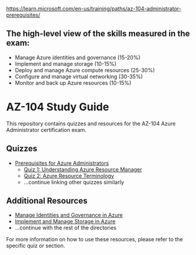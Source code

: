 https://learn.microsoft.com/en-us/training/paths/az-104-administrator-prerequisites/

## The high-level view of the skills measured in the exam:

- Manage Azure identities and governance (15-20%)
- Implement and manage storage (10-15%)
- Deploy and manage Azure compute resources (25-30%)
- Configure and manage virtual networking (30-35%)
- Monitor and back up Azure resources (10-15%)

# AZ-104 Study Guide

This repository contains quizzes and resources for the AZ-104 Azure Administrator certification exam.

## Quizzes

- [Prerequisites for Azure Administrators](./01_Prerequisites_for_Azure_administrators/)
  - [Quiz 1: Understanding Azure Resource Manager](./01_Prerequisites_for_Azure_administrators/Quizz_1_Understanding_Azure_Resource_Manager)
  - [Quiz 2: Azure Resource Terminology](./01_Prerequisites_for_Azure_administrators/Quizz_2_Azure_Resource_Terminology)
  - ...continue linking other quizzes similarly

## Additional Resources

- [Manage Identities and Governance in Azure](./02_Manage_identities_and_governance_in_Azure/)
- [Implement and Manage Storage in Azure](./03_Implement_and_manage_storage_in_Azure/)
- ...continue with the rest of the directories

For more information on how to use these resources, please refer to the specific quiz or section.

